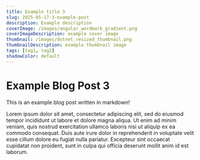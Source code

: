 ```yaml
---
title: Example title 3
slug: 2025-05-17-3-example-post
description: Example description
coverImage: /images/angular_wordmark_gradient.png
coverImageDescription: example cover image
thumbnail: /images/dotnet_resized_thumbnail.png
thumbnailDescription: example thumbnail image
tags: [tag1, tag2]
shadowColor: default
---
```


# Example Blog Post 3

This is an example blog post written in markdown!

Lorem ipsum dolor sit amet, consectetur adipiscing elit, sed do eiusmod tempor incididunt ut labore et dolore magna aliqua. Ut enim ad minim veniam, quis nostrud exercitation ullamco laboris nisi ut aliquip ex ea commodo consequat. Duis aute irure dolor in reprehenderit in voluptate velit esse cillum dolore eu fugiat nulla pariatur. Excepteur sint occaecat cupidatat non proident, sunt in culpa qui officia deserunt mollit anim id est laborum.
